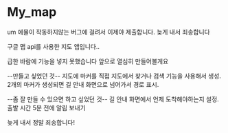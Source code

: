 # My_map
um
에뮬이 작동하지않는 버그에 걸려서 이제야 제출합니다. 늦게 내서 죄송합니다

구글 맵 api를 사용한 지도 앱입니다..

급한 바람에 기능을 넣지 못했습니다 앞으로 열심히 만들어볼게요


--만들고 싶었던 것--
지도에 마커를 직접 지도에서 찾거나 검색 기능을 사용해서 생성.
2개의 마커가 생성되면 길 안내 화면으로 넘어가서 경로 표시.

--좀 잘 만들 수 있으면 하고 싶었던 것--
길 안내 화면에서 언제 도착해야하는지 설정.
출발 시간 5분 전에 알림 보내기

늦게 내서 정말 죄송합니다!
